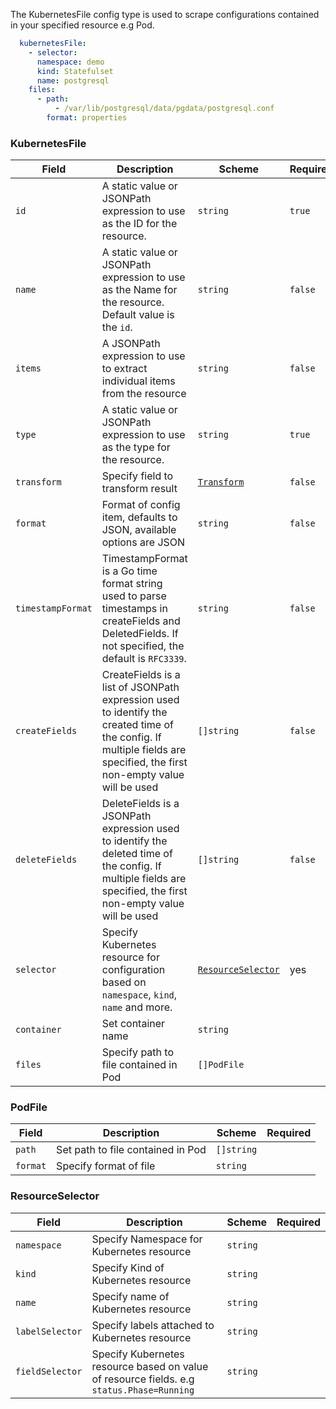 The KubernetesFile config type is used to scrape configurations contained in your specified resource e.g Pod.

```yaml
  kubernetesFile:
    - selector:
      namespace: demo
      kind: Statefulset
      name: postgresql
    files:
      - path:
          - /var/lib/postgresql/data/pgdata/postgresql.conf
        format: properties
```

### KubernetesFile

| Field             | Description                                                                                                                                                             | Scheme                                   | Required |
| ----------------- | ----------------------------------------------------------------------------------------------------------------------------------------------------------------------- | ---------------------------------------- | -------- |
| `id`              | A static value or JSONPath expression to use as the ID for the resource.                                                                                                | `string`                                 | `true`   |
| `name`            | A static value or JSONPath expression to use as the Name for the resource. Default value is the `id`.                                                                   | `string`                                 | `false`  |
| `items`           | A JSONPath expression to use to extract individual items from the resource                                                                                              | `string`                                 | `false`  |
| `type`            | A static value or JSONPath expression to use as the type for the resource.                                                                                              | `string`                                 | `true`   |
| `transform`       | Specify field to transform result                                                                                                                                       | [`Transform`](./concepts/transform.md)  | `false`  |
| `format`          | Format of config item, defaults to JSON, available options are JSON                                                                                                     | `string`                                 | `false`  |
| `timestampFormat` | TimestampFormat is a Go time format string used to parse timestamps in createFields and DeletedFields. If not specified, the default is `RFC3339`.                      | `string`                                 | `false`  |
| `createFields`    | CreateFields is a list of JSONPath expression used to identify the created time of the config. If multiple fields are specified, the first non-empty value will be used | `[]string`                               | `false`  |
| `deleteFields`    | DeleteFields is a JSONPath expression used to identify the deleted time of the config. If multiple fields are specified, the first non-empty value will be used         | `[]string`                               | `false`  |
| `selector`        | Specify Kubernetes resource for configuration based on `namespace`, `kind`, `name` and more.                                                                            | [`ResourceSelector`](./resourceselector) | yes      |
| `container`       | Set container name                                                                                                                                                      | `string`                                 |          |
| `files`           | Specify path to file contained in Pod                                                                                                                                   | `[]PodFile`                              |          |

### PodFile

| Field    | Description                       | Scheme     | Required |
| -------- | --------------------------------- | ---------- | -------- |
| `path`   | Set path to file contained in Pod | `[]string` |          |
| `format` | Specify format of file            | `string`   |          |

### ResourceSelector

| Field           | Description                                                                               | Scheme   | Required |
| --------------- | ----------------------------------------------------------------------------------------- | -------- | -------- |
| `namespace`     | Specify Namespace for Kubernetes resource                                                 | `string` |          |
| `kind`          | Specify Kind of Kubernetes resource                                                       | `string` |          |
| `name`          | Specify name of Kubernetes resource                                                       | `string` |          |
| `labelSelector` | Specify labels attached to Kubernetes resource                                            | `string` |          |
| `fieldSelector` | Specify Kubernetes resource based on value of resource fields. e.g `status.Phase=Running` | `string` |          |
